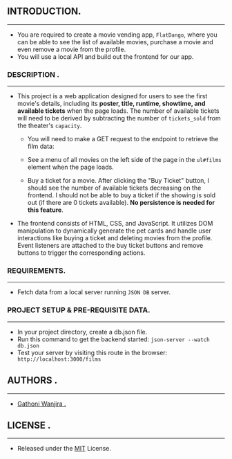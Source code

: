 ## INTRODUCTION.  
 --- 

  - You are required to create a movie vending app, `FlatDango`, where you can be able to see the list of available movies, purchase a movie and even remove a movie from the profile.
  - You will use a local API and build out the frontend for our app.

### DESCRIPTION .     
 ----   
  - This project is a web application designed for users to see the first movie's details, including its **poster, title, runtime, showtime, and available tickets** when the page loads. The number of
   available tickets will need to be derived by subtracting the number of
   `tickets_sold` from the theater's `capacity`.  
     - You will need to make a GET request to the endpoint to retrieve the film data:

    - See a menu of all movies on the left side of the page in the `ul#films` element when the page loads.    

    - Buy a ticket for a movie. After clicking the "Buy Ticket" button, I should
   see the number of available tickets decreasing on the frontend. I should not
   be able to buy a ticket if the showing is sold out (if there are 0 tickets
   available). **No persistence is needed for this feature**. 


- The frontend consists of HTML, CSS, and JavaScript. It utilizes DOM manipulation to dynamically generate the pet cards and handle user interactions like buying a ticket and deleting movies from the profile. Event listeners are attached to the buy ticket buttons and remove buttons to trigger the corresponding actions.  

 

### REQUIREMENTS.   
 ---

  - Fetch data from a local server running `JSON DB` server.

 ### PROJECT SETUP & PRE-REQUISITE  DATA.  
 ---  

  - In your project directory, create a db.json file.
  - Run this command to get the backend started: `json-server --watch db.json`
  - Test your server by visiting this route in the browser:` http://localhost:3000/films`


## AUTHORS . 
 ---

- [Gathoni Wanjira .](https://github.com/GATHONI-WANJIRA)

## LICENSE .   
 ---

 - Released under the [MIT](https://opensource.org/license/mit/) License.